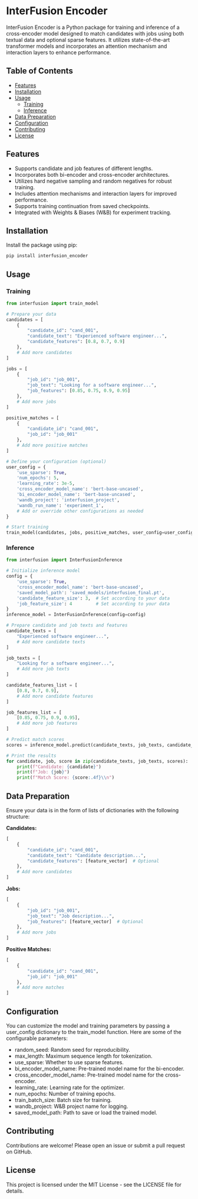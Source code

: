 # InterFusion Encoder

InterFusion Encoder is a Python package for training and inference of a cross-encoder model designed to match candidates with jobs using both textual data and optional sparse features. It utilizes state-of-the-art transformer models and incorporates an attention mechanism and interaction layers to enhance performance.

## **Table of Contents**

- [Features](#features)
- [Installation](#installation)
- [Usage](#usage)
  - [Training](#training)
  - [Inference](#inference)
- [Data Preparation](#data-preparation)
- [Configuration](#configuration)
- [Contributing](#contributing)
- [License](#license)

## **Features**

- Supports candidate and job features of different lengths.
- Incorporates both bi-encoder and cross-encoder architectures.
- Utilizes hard negative sampling and random negatives for robust training.
- Includes attention mechanisms and interaction layers for improved performance.
- Supports training continuation from saved checkpoints.
- Integrated with Weights & Biases (W&B) for experiment tracking.

## **Installation**

Install the package using pip:

```bash
pip install interfusion_encoder
```

## **Usage**

### **Training**

```python
from interfusion import train_model

# Prepare your data
candidates = [
    {
        "candidate_id": "cand_001",
        "candidate_text": "Experienced software engineer...",
        "candidate_features": [0.8, 0.7, 0.9]
    },
    # Add more candidates
]

jobs = [
    {
        "job_id": "job_001",
        "job_text": "Looking for a software engineer...",
        "job_features": [0.85, 0.75, 0.9, 0.95]
    },
    # Add more jobs
]

positive_matches = [
    {
        "candidate_id": "cand_001",
        "job_id": "job_001"
    },
    # Add more positive matches
]

# Define your configuration (optional)
user_config = {
    'use_sparse': True,
    'num_epochs': 5,
    'learning_rate': 3e-5,
    'cross_encoder_model_name': 'bert-base-uncased',
    'bi_encoder_model_name': 'bert-base-uncased',
    'wandb_project': 'interfusion_project',
    'wandb_run_name': 'experiment_1',
    # Add or override other configurations as needed
}

# Start training
train_model(candidates, jobs, positive_matches, user_config=user_config)
```

### **Inference**

```python
from interfusion import InterFusionInference

# Initialize inference model
config = {
    'use_sparse': True,
    'cross_encoder_model_name': 'bert-base-uncased',
    'saved_model_path': 'saved_models/interfusion_final.pt',
    'candidate_feature_size': 3,  # Set according to your data
    'job_feature_size': 4         # Set according to your data
}
inference_model = InterFusionInference(config=config)

# Prepare candidate and job texts and features
candidate_texts = [
    "Experienced software engineer...",
    # Add more candidate texts
]

job_texts = [
    "Looking for a software engineer...",
    # Add more job texts
]

candidate_features_list = [
    [0.8, 0.7, 0.9],
    # Add more candidate features
]

job_features_list = [
    [0.85, 0.75, 0.9, 0.95],
    # Add more job features
]

# Predict match scores
scores = inference_model.predict(candidate_texts, job_texts, candidate_features_list, job_features_list)

# Print the results
for candidate, job, score in zip(candidate_texts, job_texts, scores):
    print(f"Candidate: {candidate}")
    print(f"Job: {job}")
    print(f"Match Score: {score:.4f}\\n")
```

## **Data Preparation**

Ensure your data is in the form of lists of dictionaries with the following structure:

**Candidates:**

```python
[
    {
        "candidate_id": "cand_001",
        "candidate_text": "Candidate description...",
        "candidate_features": [feature_vector]  # Optional
    },
    # Add more candidates
]
```

**Jobs:**

```python
[
    {
        "job_id": "job_001",
        "job_text": "Job description...",
        "job_features": [feature_vector]  # Optional
    },
    # Add more jobs
]
```

**Positive Matches:**

```python
[
    {
        "candidate_id": "cand_001",
        "job_id": "job_001"
    },
    # Add more matches
]
```

## **Configuration**

You can customize the model and training parameters by passing a user_config dictionary to the train_model function. Here are some of the configurable parameters:

- random_seed: Random seed for reproducibility.
- max_length: Maximum sequence length for tokenization.
- use_sparse: Whether to use sparse features.
- bi_encoder_model_name: Pre-trained model name for the bi-encoder.
- cross_encoder_model_name: Pre-trained model name for the cross-encoder.
- learning_rate: Learning rate for the optimizer.
- num_epochs: Number of training epochs.
- train_batch_size: Batch size for training.
- wandb_project: W&B project name for logging.
- saved_model_path: Path to save or load the trained model.

## **Contributing**

Contributions are welcome! Please open an issue or submit a pull request on GitHub.

## **License**

This project is licensed under the MIT License - see the LICENSE file for details.
